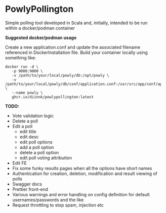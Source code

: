 # PowlyPollington

Simple polling tool developed in Scala and, initially, intended to be run within a 
docker/podman container

**Suggested docker/podman usage**

Create a new application.conf and update the 
associated filename referenced in DockerInstallation file. Build your container 
locally using something like:
```
docker run -d \
   -p 9000:9000 \
   -v /path/to/your/local/powly/db:/opt/powly \
   -v /path/to/your/local/powly/db/conf/application.conf:/usr/src/app/conf/application.conf \
   --name powly \
   ghcr.io/diinnk/powlypollington:latest
```

**TODO:**
 - Vote validation logic
 - Delete a poll
 - Edit a poll
   - edit title
   - edit desc
   - edit poll options
   - add a poll option
   - delete a poll option
   - edit poll voting attribution
 - Edit FE
 - Fix some funky results pages when all the options have short names
 - Authentication for creation, deletion, modification and result viewing of polls
 - Swagger docs
 - Prettier front-end
 - Various warnings and error handling on config definition for default usernames/passwords and the like
 - Request throttling to stop spam, injection etc